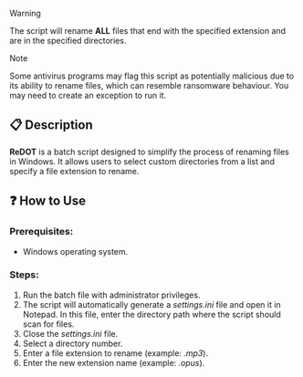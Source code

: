 > [!WARNING]
> The script will rename **ALL** files that end with the specified extension and are in the specified directories.

> [!NOTE]
> Some antivirus programs may flag this script as potentially malicious due to its ability to rename files, which can resemble ransomware behaviour. You may need to create an exception to run it.

## 📋 Description
**ReDOT** is a batch script designed to simplify the process of renaming files in Windows. It allows users to select custom directories from a list and specify a file extension to rename.

## ❓ How to Use

### Prerequisites:
- Windows operating system.

### Steps:

1. Run the batch file with administrator privileges.
2. The script will automatically generate a *settings.ini* file and open it in Notepad. In this file, enter the directory path where the script should scan for files.
3. Close the *settings.ini* file.
4. Select a directory number.
5. Enter a file extension to rename (example: *.mp3*).
6. Enter the new extension name (example: *.opus*).
